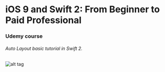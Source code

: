 # iOS 9 and Swift 2: From Beginner to Paid Professional
### Udemy course
###### Auto Layout basic tutorial in Swift 2.

![alt tag](https://raw.github.com/woemike/auto-layout-basic/master/image.png)
